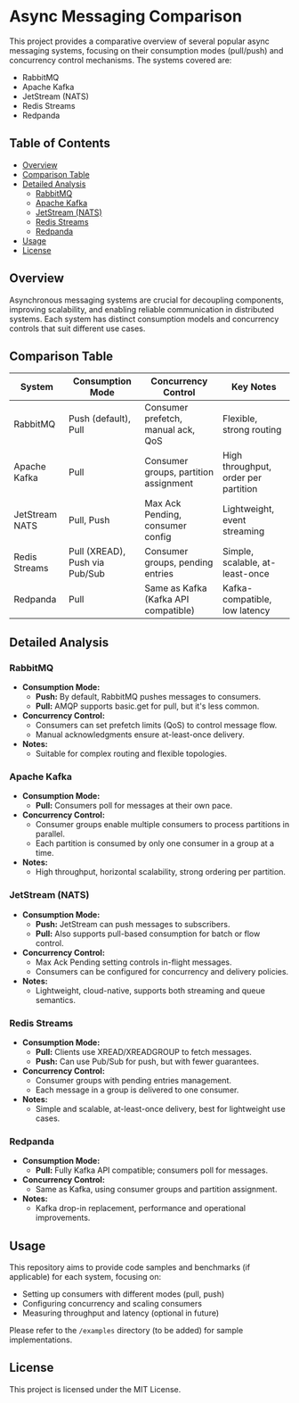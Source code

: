 # Async Messaging Comparison

This project provides a comparative overview of several popular async messaging systems, focusing on their consumption modes (pull/push) and concurrency control mechanisms. The systems covered are:

- RabbitMQ
- Apache Kafka
- JetStream (NATS)
- Redis Streams
- Redpanda

## Table of Contents

- [Overview](#overview)
- [Comparison Table](#comparison-table)
- [Detailed Analysis](#detailed-analysis)
  - [RabbitMQ](#rabbitmq)
  - [Apache Kafka](#apache-kafka)
  - [JetStream (NATS)](#jetstream-nats)
  - [Redis Streams](#redis-streams)
  - [Redpanda](#redpanda)
- [Usage](#usage)
- [License](#license)

## Overview

Asynchronous messaging systems are crucial for decoupling components, improving scalability, and enabling reliable communication in distributed systems. Each system has distinct consumption models and concurrency controls that suit different use cases.

## Comparison Table

| System         | Consumption Mode        | Concurrency Control                   | Key Notes                             |
|----------------|------------------------|---------------------------------------|---------------------------------------|
| RabbitMQ       | Push (default), Pull   | Consumer prefetch, manual ack, QoS    | Flexible, strong routing              |
| Apache Kafka   | Pull                   | Consumer groups, partition assignment | High throughput, order per partition  |
| JetStream NATS | Pull, Push             | Max Ack Pending, consumer config      | Lightweight, event streaming          |
| Redis Streams  | Pull (XREAD), Push via Pub/Sub | Consumer groups, pending entries | Simple, scalable, at-least-once       |
| Redpanda       | Pull                   | Same as Kafka (Kafka API compatible)  | Kafka-compatible, low latency         |

## Detailed Analysis

### RabbitMQ

- **Consumption Mode:**  
  - **Push:** By default, RabbitMQ pushes messages to consumers.
  - **Pull:** AMQP supports basic.get for pull, but it's less common.
- **Concurrency Control:**  
  - Consumers can set prefetch limits (QoS) to control message flow.
  - Manual acknowledgments ensure at-least-once delivery.
- **Notes:**  
  - Suitable for complex routing and flexible topologies.

### Apache Kafka

- **Consumption Mode:**  
  - **Pull:** Consumers poll for messages at their own pace.
- **Concurrency Control:**  
  - Consumer groups enable multiple consumers to process partitions in parallel.
  - Each partition is consumed by only one consumer in a group at a time.
- **Notes:**  
  - High throughput, horizontal scalability, strong ordering per partition.

### JetStream (NATS)

- **Consumption Mode:**  
  - **Push:** JetStream can push messages to subscribers.
  - **Pull:** Also supports pull-based consumption for batch or flow control.
- **Concurrency Control:**  
  - Max Ack Pending setting controls in-flight messages.
  - Consumers can be configured for concurrency and delivery policies.
- **Notes:**  
  - Lightweight, cloud-native, supports both streaming and queue semantics.

### Redis Streams

- **Consumption Mode:**  
  - **Pull:** Clients use XREAD/XREADGROUP to fetch messages.
  - **Push:** Can use Pub/Sub for push, but with fewer guarantees.
- **Concurrency Control:**  
  - Consumer groups with pending entries management.
  - Each message in a group is delivered to one consumer.
- **Notes:**  
  - Simple and scalable, at-least-once delivery, best for lightweight use cases.

### Redpanda

- **Consumption Mode:**  
  - **Pull:** Fully Kafka API compatible; consumers poll for messages.
- **Concurrency Control:**  
  - Same as Kafka, using consumer groups and partition assignment.
- **Notes:**  
  - Kafka drop-in replacement, performance and operational improvements.

## Usage

This repository aims to provide code samples and benchmarks (if applicable) for each system, focusing on:

- Setting up consumers with different modes (pull, push)
- Configuring concurrency and scaling consumers
- Measuring throughput and latency (optional in future)

Please refer to the `/examples` directory (to be added) for sample implementations.

## License

This project is licensed under the MIT License.